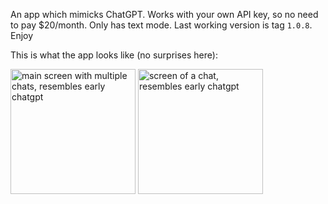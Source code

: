 An app which mimicks ChatGPT. Works with your own API key, so no need to pay $20/month. Only has text mode. Last working version is tag `1.0.8`. Enjoy

This is what the app looks like (no surprises here):

<img width="200" alt="main screen with multiple chats, resembles early chatgpt" src="https://github.com/stasmihailov/chatgpt-ios/assets/13658407/4a2d5a21-b499-4af7-aec2-3b00364ca79e">
<img width="200" alt="screen of a chat, resembles early chatgpt" src="https://github.com/stasmihailov/chatgpt-ios/assets/13658407/107cae5a-c0af-4905-aa70-624962f7d373">
